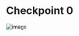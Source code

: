 # Checkpoint 0
![image](https://user-images.githubusercontent.com/46334090/181786239-ee820e0e-183f-4bd3-b7f4-fa1b353407d4.png)
